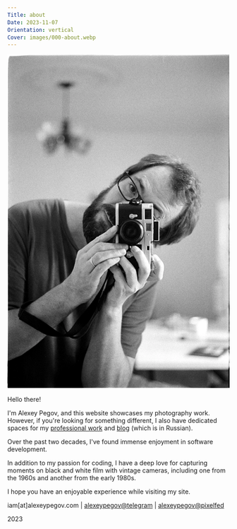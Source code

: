 ```yaml
---
Title: about
Date: 2023-11-07
Orientation: vertical
Cover: images/000-about.webp
---
```


![Me, 2023](images/000-about@2x.webp)

Hello there!

I'm Alexey Pegov, and this website showcases my photography work. However, if you're looking for something different, I also have dedicated spaces for my [professional work][] and [blog][] (which is in Russian).

Over the past two decades, I've found immense enjoyment in software development.

In addition to my passion for coding, I have a deep love for capturing moments on black and white film with vintage cameras, including one from the 1960s and another from the early 1980s.

I hope you have an enjoyable experience while visiting my site.

iam[at]alexeypegov.com | [alexeypegov@telegram][tg] | [alexeypegov@pixelfed][pixelfed]

2023

[professional work]: https://pegov.dev
[blog]: https://fm.alexeypegov.com
[tg]: https://t.me/alexeypegov
[pixelfed]: https://pixelfed.social/@alexeypegov
